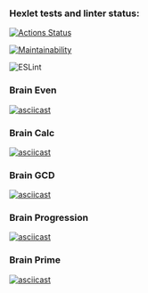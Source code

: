 ### Hexlet tests and linter status:
[![Actions Status](https://github.com/ro1gr/backend-project-lvl1/workflows/hexlet-check/badge.svg)](https://github.com/ro1gr/backend-project-lvl1/actions)

[![Maintainability](https://api.codeclimate.com/v1/badges/a99a88d28ad37a79dbf6/maintainability)](https://codeclimate.com/github/codeclimate/codeclimate/maintainability)

![ESLint](https://github.com/ro1gr/backend-project-lvl1/workflows/ESLint/badge.svg)

### Brain Even

[![asciicast](https://asciinema.org/a/ph0lqg7WhyB2cjtO0ljfa4wLg.svg)](https://asciinema.org/a/ph0lqg7WhyB2cjtO0ljfa4wLg)

### Brain Calc

[![asciicast](https://asciinema.org/a/dhSfuS8BemNB79gjDbIETa6gu.svg)](https://asciinema.org/a/dhSfuS8BemNB79gjDbIETa6gu)

### Brain GCD

[![asciicast](https://asciinema.org/a/zpzZgty8PKeAI1WjO8Mfa3snB.svg)](https://asciinema.org/a/zpzZgty8PKeAI1WjO8Mfa3snB)

### Brain Progression

[![asciicast](https://asciinema.org/a/Qzg8Y78dO1xFdMOiHZnpgqy0H.svg)](https://asciinema.org/a/Qzg8Y78dO1xFdMOiHZnpgqy0H)

### Brain Prime

[![asciicast](https://asciinema.org/a/ZDMdnsOcSspZE9VJWTc0EapcJ.svg)](https://asciinema.org/a/ZDMdnsOcSspZE9VJWTc0EapcJ)
